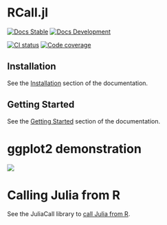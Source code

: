 # RCall.jl

[![Docs Stable](https://img.shields.io/badge/docs-stable-blue.svg)](http://juliainterop.github.io/RCall.jl/stable)
[![Docs Development](https://img.shields.io/badge/docs-dev-blue.svg)](http://juliainterop.github.io/RCall.jl/dev)

[![CI status](https://github.com/JuliaInterop/RCall.jl/actions/workflows/ci.yml/badge.svg)](https://github.com/JuliaInterop/RCall.jl/actions/workflows/ci.yml)
[![Code coverage](https://codecov.io/gh/JuliaInterop/RCall.jl/branch/master/graph/badge.svg?token=8ED5Wdm8W9)](https://codecov.io/gh/JuliaInterop/RCall.jl)

## Installation

See the [Installation](http://juliainterop.github.io/RCall.jl/stable/installation) section of the documentation.

## Getting Started

See the [Getting Started](http://juliainterop.github.io/RCall.jl/stable/gettingstarted) section of the documentation.

# ggplot2 demonstration

![](ggplot.png)

# Calling Julia from R

See the JuliaCall library to [call Julia from R](https://non-contradiction.github.io/JuliaCall//index.html).
